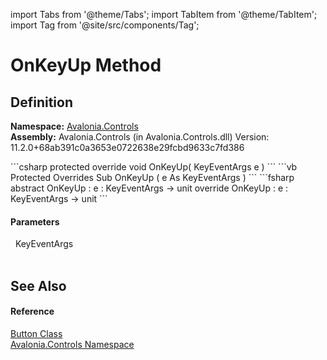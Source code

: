 import Tabs from '@theme/Tabs'; 
import TabItem from '@theme/TabItem'; 
import Tag from '@site/src/components/Tag'; 

# OnKeyUp Method




## Definition
**Namespace:** <a href="N_Avalonia_Controls">Avalonia.Controls</a>  
**Assembly:** Avalonia.Controls (in Avalonia.Controls.dll) Version: 11.2.0+68ab391c0a3653e0722638e29fcbd9633c7fd386

<Tabs groupId="api-code-preview">
<TabItem value="csharp" label="C#">
```csharp
protected override void OnKeyUp(
	KeyEventArgs e
)
```
</TabItem>
<TabItem value="vb" label="VB">
```vb
Protected Overrides Sub OnKeyUp ( 
	e As KeyEventArgs
)
```
</TabItem>
<TabItem value="fsharp" label="F#">
```fsharp
abstract OnKeyUp : 
        e : KeyEventArgs -> unit 
override OnKeyUp : 
        e : KeyEventArgs -> unit 
```
</TabItem>
</Tabs>



#### Parameters
<dl><dt>  KeyEventArgs</dt><dd> </dd></dl>

## See Also


#### Reference
<a href="T_Avalonia_Controls_Button">Button Class</a>  
<a href="N_Avalonia_Controls">Avalonia.Controls Namespace</a>  
